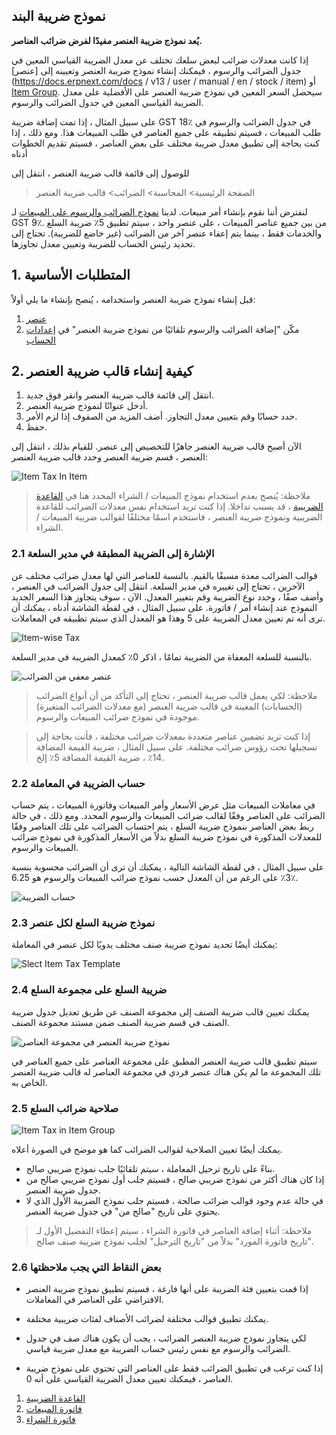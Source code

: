 ## نموذج ضريبة البند

**يُعد نموذج ضريبة العنصر مفيدًا لفرض ضرائب العناصر.**

إذا كانت معدلات ضرائب لبعض سلعك تختلف عن معدل الضريبة القياسي المعين في جدول الضرائب والرسوم ، فيمكنك إنشاء نموذج ضريبة العنصر وتعيينه إلى [عنصر](https://docs.erpnext.com/docs / v13 / user / manual / en / stock / item) أو [Item Group](https://docs.erpnext.com/docs/v13/user/manual/en/stock/item-group). سيحصل السعر المعين في نموذج ضريبة العنصر على الأفضلية على معدل الضريبة القياسي المعين في جدول الضرائب والرسوم.

على سبيل المثال ، إذا تمت إضافة ضريبة GST 18٪ في جدول الضرائب والرسوم في طلب المبيعات ، فسيتم تطبيقه على جميع العناصر في طلب المبيعات هذا. ومع ذلك ، إذا كنت بحاجة إلى تطبيق معدل ضريبة مختلف على بعض العناصر ، فسيتم تقديم الخطوات أدناه

للوصول إلى قائمة قالب ضريبة العنصر ، انتقل إلى

> الصفحة الرئيسية> المحاسبة> الضرائب> قالب ضريبة العنصر

لنفترض أننا نقوم بإنشاء أمر مبيعات. لدينا [نموذج الضرائب والرسوم على المبيعات](https://docs.erpnext.com/docs/v13/user/manual/en/selling/sales-taxes-and-charges-template) لـ GST 9٪. من بين جميع عناصر المبيعات ، على عنصر واحد ، سيتم تطبيق 5٪ ضريبة السلع والخدمات فقط ، بينما يتم إعفاء عنصر آخر من الضرائب (غير خاضع للضريبة). تحتاج إلى تحديد رئيس الحساب للضريبة وتعيين معدل تجاوزها.

## 1. المتطلبات الأساسية

قبل إنشاء نموذج ضريبة العنصر واستخدامه ، يُنصح بإنشاء ما يلي أولاً:

1. [عنصر](https://docs.erpnext.com/docs/v13/user/manual/en/stock/item)
2. مكّن "إضافة الضرائب والرسوم تلقائيًا من نموذج ضريبة العنصر" في [إعدادات الحساب](https://docs.erpnext.com/docs/v13/user/manual/en/accounts/accounts-settings)

## 2. كيفية إنشاء قالب ضريبة العنصر

1. انتقل إلى قائمة قالب ضريبة العنصر وانقر فوق جديد.
2. أدخل عنوانًا لنموذج ضريبة العنصر.
3. حدد حسابًا وقم بتعيين معدل التجاوز. أضف المزيد من الصفوف إذا لزم الأمر.
4. حفظ.

الآن أصبح قالب ضريبة العنصر جاهزًا للتخصيص إلى عنصر. للقيام بذلك ، انتقل إلى العنصر ، قسم ضريبة العنصر وحدد قالب ضريبة العنصر:

![Item Tax In Item](https://docs.erpnext.com/files/item-tax-in-item.png)

> ملاحظة: يُنصح بعدم استخدام نموذج المبيعات / الشراء المحدد هنا في [القاعدة الضريبية](https://docs.erpnext.com/docs/v13/user/manual/en/accounts/tax-rule) ، قد يسبب تداخلا. إذا كنت تريد استخدام نفس معدلات الضرائب للقاعدة الضريبية ونموذج ضريبة العنصر ، فاستخدم اسمًا مختلفًا لقوالب ضريبة المبيعات / الشراء.

### 2.1 الإشارة إلى الضريبة المطبقة في مدير السلعة

قوالب الضرائب معدة مسبقًا بالقيم. بالنسبة للعناصر التي لها معدل ضرائب مختلف عن الآخرين ، تحتاج إلى تغييره في مدير السلعة. انتقل إلى جدول الضرائب في العنصر ، وأضف صفًا ، وحدد نوع الضريبة وقم بتغيير المعدل. الآن ، سوف يتجاوز هذا السعر الجديد النموذج عند إنشاء أمر / فاتورة. على سبيل المثال ، في لقطة الشاشة أدناه ، يمكنك أن ترى أنه تم تعيين معدل الضريبة على 5 وهذا هو المعدل الذي سيتم تطبيقه في المعاملات.

![Item-wise Tax](https://docs.erpnext.com/files/item-wise-tax.png)

بالنسبة للسلعة المعفاة من الضريبة تمامًا ، اذكر 0٪ كمعدل الضريبة في مدير السلعة.

![عنصر معفي من الضرائب](https://docs.erpnext.com/files/tax-exempted-item.png)

> ملاحظة: لكي يعمل قالب ضريبة العنصر ، تحتاج إلى التأكد من أن أنواع الضرائب (الحسابات) المعينة في قالب ضريبة العنصر (مع معدلات الضرائب المتغيرة) موجودة في نموذج ضرائب المبيعات والرسوم.

> إذا كنت تريد تضمين عناصر متعددة بمعدلات ضرائب مختلفة ، فأنت بحاجة إلى تسجيلها تحت رؤوس ضرائب مختلفة. على سبيل المثال ، ضريبة القيمة المضافة 14٪ ، ضريبة القيمة المضافة 5٪ إلخ.

### 2.2 حساب الضريبة في المعاملة

في معاملات المبيعات مثل عرض الأسعار وأمر المبيعات وفاتورة المبيعات ، يتم حساب الضرائب على العناصر وفقًا لقالب ضرائب المبيعات والرسوم المحدد. ومع ذلك ، في حالة ربط بعض العناصر بنموذج ضريبة السلع ، يتم احتساب الضرائب على تلك العناصر وفقًا للمعدلات المذكورة في نموذج ضريبة السلع بدلاً من الأسعار المذكورة في نموذج ضرائب المبيعات والرسوم.

على سبيل المثال ، في لقطة الشاشة التالية ، يمكنك أن ترى أن الضرائب محسوبة بنسبة 3٪ على الرغم من أن المعدل حسب نموذج ضرائب المبيعات والرسوم هو 6.25٪.

![حساب الضريبة](https://docs.erpnext.com/files/tax-calculation.png)

### 2.3 نموذج ضريبة السلع لكل عنصر

يمكنك أيضًا تحديد نموذج ضريبة صنف مختلف يدويًا لكل عنصر في المعاملة:

![Slect Item Tax Template](https://docs.erpnext.com/files/select-item-tax-template.png)

### 2.4 ضريبة السلع على مجموعة السلع

يمكنك تعيين قالب ضريبة الصنف إلى مجموعة الصنف عن طريق تعديل جدول ضريبة الصنف في قسم ضريبة الصنف ضمن مستند مجموعة الصنف.

![نموذج ضريبة العنصر في مجموعة العناصر](https://docs.erpnext.com/files/item-tax-template-in-item-group.png)

سيتم تطبيق قالب ضريبة العنصر المطبق على مجموعة العناصر على جميع العناصر في تلك المجموعة ما لم يكن هناك عنصر فردي في مجموعة العناصر له قالب ضريبة العنصر الخاص به.

### 2.5 صلاحية ضرائب السلع

![Item Tax in Item Group](https://docs.erpnext.com/files/item-tax-in-item.png)

يمكنك أيضًا تعيين الصلاحية لقوالب الضرائب كما هو موضح في الصورة أعلاه.

* بناءً على تاريخ ترحيل المعاملة ، سيتم تلقائيًا جلب نموذج ضريبي صالح.
* إذا كان هناك أكثر من نموذج ضريبي صالح ، فسيتم جلب أول نموذج ضريبي صالح من جدول ضريبة العنصر.
* في حالة عدم وجود قوالب ضرائب صالحة ، فسيتم جلب نموذج الضريبة الأول الذي لا يحتوي على تاريخ "صالح من" في جدول ضريبة العنصر.

> ملاحظة: أثناء إضافة العناصر في فاتورة الشراء ، سيتم إعطاء التفضيل الأول لـ "تاريخ فاتورة المورد" بدلاً من "تاريخ الترحيل" لجلب نموذج ضريبة صنف صالح.

### 2.6 بعض النقاط التي يجب ملاحظتها

* إذا قمت بتعيين فئة الضريبة على أنها فارغة ، فسيتم تطبيق نموذج ضريبة العنصر الافتراضي على العناصر في المعاملات.
    
* يمكنك تطبيق قوالب مختلفة لضرائب الأصناف لفئات ضريبية مختلفة.
    
* لكي يتجاوز نموذج ضريبة العنصر الضرائب ، يجب أن يكون هناك صف في جدول الضرائب والرسوم مع نفس رئيس حساب الضريبة مع معدل ضريبة قياسي.
    
* إذا كنت ترغب في تطبيق الضرائب فقط على العناصر التي تحتوي على نموذج ضريبة العناصر ، فيمكنك تعيين معدل الضريبة القياسي على أنه 0.
    

1. [القاعدة الضريبية](https://docs.erpnext.com/docs/v13/user/manual/en/accounts/tax-rule)
2. [فاتورة المبيعات](https://docs.erpnext.com/docs/v13/user/manual/en/accounts/sales-invoice)
3. [فاتورة الشراء](https://docs.erpnext.com/docs/v13/user/manual/en/accounts/purchase-invoice)